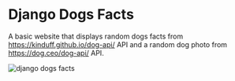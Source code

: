 # Django Dogs Facts
A basic website that displays random dogs facts from https://kinduff.github.io/dog-api/ API and a random dog photo from https://dog.ceo/dog-api/ API.

![django dogs facts](https://user-images.githubusercontent.com/40894497/190247289-6a315083-59fe-48ba-a021-e0e7e3a280cd.jpg)

